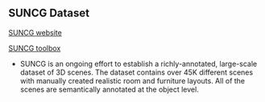 ## SUNCG Dataset

[SUNCG website](http://suncg.cs.princeton.edu/)

[SUNCG toolbox](https://github.com/shurans/SUNCGtoolbox)

* SUNCG is an ongoing effort to establish a richly-annotated, large-scale dataset of 3D scenes. The dataset contains over 45K different scenes with manually created realistic room and furniture layouts. All of the scenes are semantically annotated at the object level.
